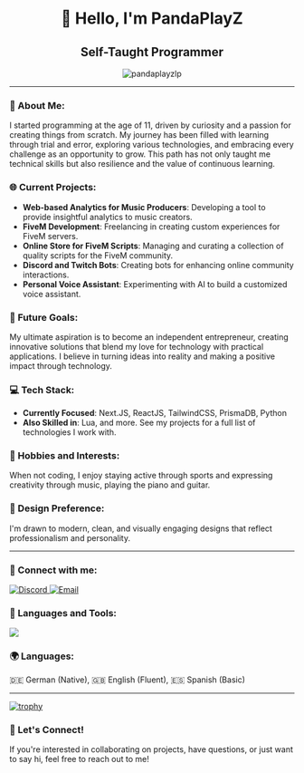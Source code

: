 <h1 align="center">👋 Hello, I'm PandaPlayZ</h1>
<h2 align="center">Self-Taught Programmer</h2>

<p align="center">
    <img src="https://komarev.com/ghpvc/?username=pandaplayzlp&label=Profile%20views&color=0e75b6&style=flat-square" alt="pandaplayzlp" />
</p>

---


### 🚀 About Me: 
I started programming at the age of 11, driven by curiosity and a passion for creating things from scratch. My journey has been filled with learning through trial and error, exploring various technologies, and embracing every challenge as an opportunity to grow. This path has not only taught me technical skills but also resilience and the value of continuous learning.

### 🌐 Current Projects:
- **Web-based Analytics for Music Producers**: Developing a tool to provide insightful analytics to music creators.
- **FiveM Development**: Freelancing in creating custom experiences for FiveM servers.
- **Online Store for FiveM Scripts**: Managing and curating a collection of quality scripts for the FiveM community.
- **Discord and Twitch Bots**: Creating bots for enhancing online community interactions.
- **Personal Voice Assistant**: Experimenting with AI to build a customized voice assistant.


### 🎯 Future Goals: 
My ultimate aspiration is to become an independent entrepreneur, creating innovative solutions that blend my love for technology with practical applications. I believe in turning ideas into reality and making a positive impact through technology.


### 💻 Tech Stack:  
-  **Currently Focused**: Next.JS, ReactJS, TailwindCSS, PrismaDB, Python 
-  **Also Skilled in**: Lua, and more. See my projects for a full list of technologies I work with.

### 🎼 Hobbies and Interests:
When not coding, I enjoy staying active through sports and expressing creativity through music, playing the piano and guitar.


### 🌟 Design Preference: 
I'm drawn to modern, clean, and visually engaging designs that reflect professionalism and personality.

---

<h3 align="left">🔗 Connect with me:</h3>  <p align="left">  <a href="https://discord.gg/chjVetEuFX"> <img src="https://img.shields.io/badge/Discord-PandaScriptZ-blue?style=for-the-badge&logo=discord" alt="Discord"/> </a> <a href="mailto:PandaScriptZ@gmail.com"> <img src="https://img.shields.io/badge/Email-PandaScriptZ%40gmail.com-red?style=for-the-badge&logo=gmail" alt="Email"/> 
</a> </p>

<h3 align="left">🧰 Languages and Tools:</h3>
<p align="left">
    <a href="https://skillicons.dev">
    <img src="https://skillicons.dev/icons?i=git,css,discord,bots,html,js,mysql,nextjs,nodejs,prisma,py,react,tailwind,ts,vercel,vscode,lua," />
  </a>
</p>

<h3 align="left">🌍 Languages:</h3>
<p align="left">
    🇩🇪 German (Native), 🇬🇧 English (Fluent), 🇪🇸 Spanish (Basic)
</p>

---



[![trophy](https://github-profile-trophy.vercel.app/?username=pandaplayzlp&theme=onedark)](https://github.com/pandaplayzlp/github-profile-trophy)

### 🤝 Let's Connect! 
If you're interested in collaborating on projects, have questions, or just want to say hi, feel free to reach out to me!
